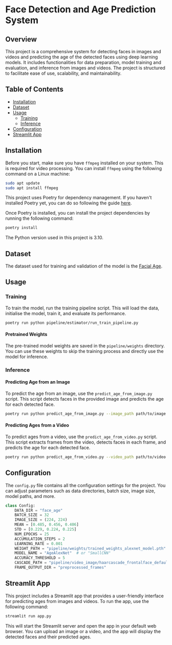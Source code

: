 # Face Detection and Age Prediction System

## Overview

This project is a comprehensive system for detecting faces in images and videos and predicting the age of the detected faces using deep learning models. It includes functionalities for data preparation, model training and evaluation, and inference from images and videos. The project is structured to facilitate ease of use, scalability, and maintainability.

## Table of Contents

- [Installation](#installation)
- [Dataset](#dataset)
- [Usage](#usage)
  - [Training](#training)
  - [Inference](#inference)
- [Configuration](#configuration)
- [Streamlit App](#streamlit-app)

## Installation

Before you start, make sure you have `ffmpeg` installed on your system. This is required for video processing. You can install `ffmpeg` using the following command on a Linux machine:

```bash
sudo apt update
sudo apt install ffmpeg
```

This project uses Poetry for dependency management. If you haven't installed Poetry yet, you can do so following the guide [here](https://python-poetry.org/docs/).

Once Poetry is installed, you can install the project dependencies by running the following command:

```sh
poetry install
```

The Python version used in this project is 3.10.

## Dataset

The dataset used for training and validation of the model is the [Facial Age](https://www.kaggle.com/datasets/frabbisw/facial-age).

## Usage

### Training

To train the model, run the training pipeline script. This will load the data, initialise the model, train it, and evaluate its performance.

```sh
poetry run python pipeline/estimator/run_train_pipeline.py
```

#### Pretrained Weights

The pre-trained model weights are saved in the `pipeline/weights` directory. You can use these weights to skip the training process and directly use the model for inference.

### Inference

#### Predicting Age from an Image

To predict the age from an image, use the `predict_age_from_image.py` script. This script detects faces in the provided image and predicts the age for each detected face.

```sh
poetry run python predict_age_from_image.py --image_path path/to/image.jpg --output_dir path/to/output
```

#### Predicting Ages from a Video

To predict ages from a video, use the `predict_age_from_video.py` script. This script extracts frames from the video, detects faces in each frame, and predicts the age for each detected face.

```sh
poetry run python predict_age_from_video.py --video_path path/to/video.mp4 --output_dir path/to/output
```

## Configuration

The `config.py` file contains all the configuration settings for the project. You can adjust parameters such as data directories, batch size, image size, model paths, and more.

```python
class Config:
    DATA_DIR = "face_age"
    BATCH_SIZE = 32
    IMAGE_SIZE = (224, 224)
    MEAN = [0.485, 0.456, 0.406]
    STD = [0.229, 0.224, 0.225]
    NUM_EPOCHS = 25
    ACCUMULATION_STEPS = 2
    LEARNING_RATE = 0.001
    WEIGHT_PATH = "pipeline/weights/trained_weights_alexnet_model.pth"
    MODEL_NAME = "AgeAlexNet"  # or "SmallCNN"
    ACCURACY_THRESHOLD = 5
    CASCADE_PATH = "pipeline/video_image/haarcascade_frontalface_default.xml"
    FRAME_OUTPUT_DIR = "preprocessed_frames"
```

## Streamlit App

This project includes a Streamlit app that provides a user-friendly interface for predicting ages from images and videos. To run the app, use the following command:

```sh
streamlit run app.py
```

This will start the Streamlit server and open the app in your default web browser. You can upload an image or a video, and the app will display the detected faces and their predicted ages.
